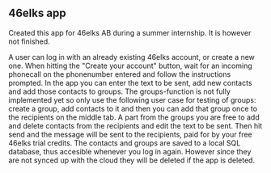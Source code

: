 <html>
<head>
<h2>46elks app</h2>
</head>
<body>

<h>Created this app for 46elks AB during a summer internship. It is however not finished.</h>
<p>A user can log in with an already existing 46elks account, or create a new one. When hitting the "Create your account" button, wait for an incoming phonecall on the phonenumber entered and follow the instructions prompted. In the app you can enter the text to be sent, add new contacts and add those contacts to groups. The groups-function is not fully implemented yet so only use the following user case for testing of groups: create a group, add contacts to it and then you can add that group once to the recipients on the middle tab. A part from the groups you are free to add and delete contacts from the recipients and edit the text to be sent. Then hit send and the message will be sent to the recipients, paid for by your free 46elks trial credits. The contacts and groups are saved to a local SQL database, thus accesible whenever you log in again. However since they are not synced up with the cloud they will be deleted if the app is deleted.</p>

</body>
</html>
